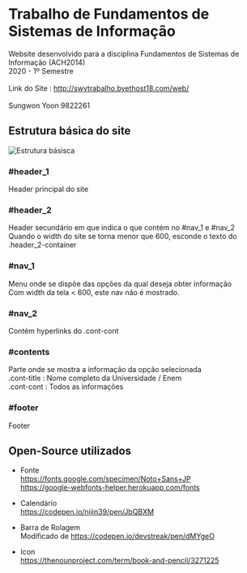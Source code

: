 Trabalho de Fundamentos de Sistemas de Informação
===================================================

Website desenvolvido para a disciplina Fundamentos de Sistemas de Informação (ACH2014) <br>
2020 - 1º Semestre <br><br>
Link do Site : http://swytrabalho.byethost18.com/web/ <br><br>
Sungwon Yoon 9822261


Estrutura básica do site
---------------------------------------------
![Estrutura básisca](https://github.com/swy-326/backupDefinitivo/raw/master/readme_img/structure.png)

### #header_1 
Header principal do site

### #header_2
Header secundário em que indica o que contém no #nav_1 e #nav_2  <br>
Quando o width do site se torna menor que 600, esconde o texto do .header_2-container <br>

### #nav_1
Menu onde se dispõe das opções da qual deseja obter informação <br>
Com width da tela < 600, este nav não é mostrado. <br>

### #nav_2 
Contém hyperlinks do .cont-cont <br>

### #contents
Parte onde se mostra a informação da opção selecionada <br>
.cont-title : Nome completo da Universidade / Enem <br>
.cont-cont : Todos as informações  <br>

### #footer
Footer <br>


Open-Source utilizados
------------------------------------------------
- Fonte <br>
https://fonts.google.com/specimen/Noto+Sans+JP <br>
https://google-webfonts-helper.herokuapp.com/fonts  <p>

- Calendário <br>
https://codepen.io/nijin39/pen/JbQBXM <p>

- Barra de Rolagem <br>
Modificado de https://codepen.io/devstreak/pen/dMYgeO  <p>

- Icon <br>
https://thenounproject.com/term/book-and-pencil/3271225 <p>
